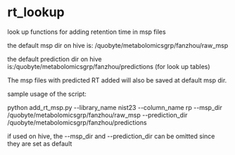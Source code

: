 # rt_lookup
look up functions for adding retention time in msp files

the default msp dir on hive is: /quobyte/metabolomicsgrp/fanzhou/raw_msp

the default prediction dir on hive is:/quobyte/metabolomicsgrp/fanzhou/predictions (for look up tables)


The msp files with predicted RT added will also be saved at default msp dir.

sample usage of the script:

python add_rt_msp.py --library_name nist23 --column_name rp --msp_dir /quobyte/metabolomicsgrp/fanzhou/raw_msp --prediction_dir /quobyte/metabolomicsgrp/fanzhou/predictions

if used on hive, the --msp_dir and --prediction_dir can be omitted since they are set as default

